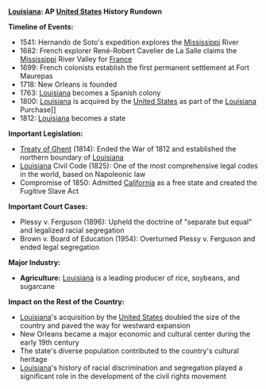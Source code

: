 **[Louisiana](./../louisiana/): AP [United States](./../united-states/) History Rundown**

**Timeline of Events:**

* 1541: Hernando de Soto's expedition explores the [Mississippi](./../mississippi/) River
* 1682: French explorer René-Robert Cavelier de La Salle claims the [Mississippi](./../mississippi/) River Valley for [France](./../france/)
* 1699: French colonists establish the first permanent settlement at Fort Maurepas
* 1718: New Orleans is founded
* 1763: [Louisiana](./../louisiana/) becomes a Spanish colony
* 1800: [Louisiana](./../louisiana/) is acquired by the [United States](./../united-states/) as part of the [Louisiana](./../louisiana/) Purchase]]
* 1812: [Louisiana](./../louisiana/) becomes a state

**Important Legislation:**

* [Treaty of Ghent](./../treaty-of-ghent/) (1814): Ended the War of 1812 and established the northern boundary of [Louisiana](./../louisiana/)
* [Louisiana](./../louisiana/) Civil Code (1825): One of the most comprehensive legal codes in the world, based on Napoleonic law
* Compromise of 1850: Admitted [California](./../california/) as a free state and created the Fugitive Slave Act

**Important Court Cases:**

* Plessy v. Ferguson (1896): Upheld the doctrine of "separate but equal" and legalized racial segregation
* Brown v. Board of Education (1954): Overturned Plessy v. Ferguson and ended legal segregation

**Major Industry:**

* **Agriculture:** [Louisiana](./../louisiana/) is a leading producer of rice, soybeans, and sugarcane

**Impact on the Rest of the Country:**

* [Louisiana](./../louisiana/)'s acquisition by the [United States](./../united-states/) doubled the size of the country and paved the way for westward expansion
* New Orleans became a major economic and cultural center during the early 19th century
* The state's diverse population contributed to the country's cultural heritage
* [Louisiana](./../louisiana/)'s history of racial discrimination and segregation played a significant role in the development of the civil rights movement